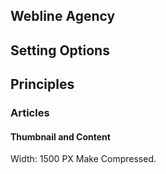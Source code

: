 ## Webline Agency

## Setting Options

## Principles

### Articles

#### Thumbnail and Content
Width: 1500 PX
Make Compressed.
